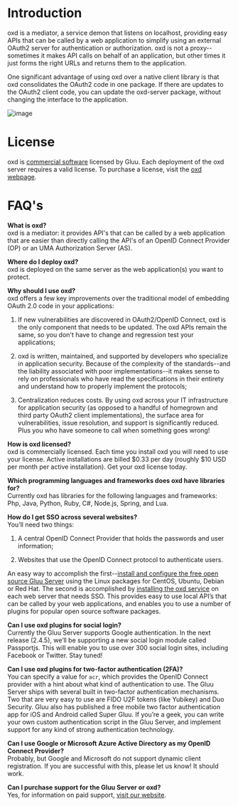 # Introduction

oxd is a mediator, a service demon that listens on localhost, providing easy APIs that can be called by a web application to simplify using an external OAuth2 server for authentication or authorization. oxd is not a proxy--sometimes it makes API calls on behalf of an application, but other times it just forms the right URLs and returns them to the application. 

One significant advantage of using oxd over a native client library is that oxd consolidates the OAuth2 code in one package. If there are updates to the OAuth2 client code, you can update the oxd-server package, without changing the interface to the application.

![image](https://raw.githubusercontent.com/GluuFederation/docs-oxd/master/sources/img/Overview.jpg)

# License

oxd is [commercial software](https://github.com/GluuFederation/oxd/blob/master/LICENSE) licensed by Gluu. Each deployment of the oxd server requires a valid license. To purchase a license, visit the [oxd webpage](https://oxd.gluu.org/).

# FAQ's
**What is oxd?**       
oxd is a mediator: it provides API's that can be called by a web application that are easier than directly calling the API's of an OpenID Connect Provider (OP) or an UMA Authorization Server (AS).

**Where do I deploy oxd?**    
oxd is deployed on the same server as the web application(s) you want to protect.

**Why should I use oxd?**     
oxd offers a few key improvements over the traditional model of embedding OAuth 2.0 code in your applications:

1. If new vulnerabilities are discovered in OAuth2/OpenID Connect, oxd is the only component that needs to be updated. The oxd APIs remain the same, so you don't have to change and regression test your applications;     

2. oxd is written, maintained, and supported by developers who specialize in application security. Because of the complexity of the standards--and the liability associated with poor implementations--it makes sense to rely on professionals who have read the specifications in their entirety and understand how to properly implement the protocols;     

3. Centralization reduces costs. By using oxd across your IT infrastructure for application security (as opposed to a handful of homegrown and third party OAuth2 client implementations), the surface area for vulnerabilities, issue resolution, and support is significantly reduced. Plus you who have someone to call when something goes wrong!     

**How is oxd licensed?**        
oxd is commercially licensed. Each time you install oxd you will need to use your license. Active installations are billed $0.33 per day (roughly $10 USD per month per active installation). Get your oxd license today.  

**Which programming languages and frameworks does oxd have libraries for?**        
Currently oxd has libraries for the following languages and frameworks: Php, Java, Python, Ruby, C#, Node.js, Spring, and Lua.

**How do I get SSO across several websites?**                
You’ll need two things: 

1. A central OpenID Connect Provider that holds the passwords and user information; 

2. Websites that use the OpenID Connect protocol to authenticate users. 

An easy way to accomplish the first--[install and configure the free open source Gluu Server](http://gluu.org/docs/deployment) using the Linux packages for CentOS, Ubuntu, Debian or Red Hat. The second is accomplished by [installing the oxd service](https://oxd.gluu.org/docs/oxdserver/install/) on each web server that needs SSO. This provides easy to use local API’s that can be called by your web applications, and enables you to use a number of plugins for popular open source software packages.

**Can I use oxd plugins for social login?**    
Currently the Gluu Server supports Google authentication. In the next release (2.4.5), we’ll be supporting a new social login module called Passportjs. This will enable you to use over 300 social login sites, including Facebook or Twitter. Stay tuned!

**Can I use oxd plugins for two-factor authentication (2FA)?**    
You can specify a value for `acr`, which provides the OpenID Connect provider with a hint about what kind of authentication to use. The Gluu Server ships with several built in two-factor authentication mechanisms. Two that are very easy to use are FIDO U2F tokens (like Yubikey) and Duo Security. Gluu also has published a free mobile two factor authentication app for iOS and Android called Super Gluu. If you’re a geek, you can write your own custom authentication script in the Gluu Server, and implement support for any kind of strong authentication technology.

**Can I use Google or Microsoft Azure Active Directory as my OpenID Connect Provider?**    
Probably, but Google and Microsoft do not support dynamic client registration. If you are successful with this, please let us know! It should work.

**Can I purchase support for the Gluu Server or oxd?**    
Yes, for information on paid support, [visit our website](http://gluu.org/pricing).

